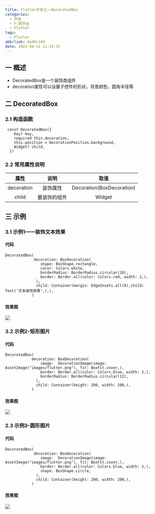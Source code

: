 ```yaml
---
title: Flutter开发之——DecoratedBox
categories:
  - 开发
  - F-跨平台
  - Flutter
tags:
  - Flutter
abbrlink: da40c19d
date: 2021-04-21 11:24:37
---
```

## 一 概述

* DecoratedBox是一个装饰类组件
* decoration属性可以设置子控件的形状，背景颜色，圆角半径等

<!--more-->

## 二 DecoratedBox

### 2.1 构造函数

```
 const DecoratedBox({
    Key? key,
    required this.decoration,
    this.position = DecorationPosition.background,
    Widget? child,
  })
```

### 2.2 常用属性说明

|    属性    |     说明     |           取值            |
| :--------: | :----------: | :-----------------------: |
| decoration |   装饰属性   | Decoration(BoxDecoration) |
|   child    | 要装饰的组件 |          Widget           |

## 三 示例

### 3.1 示例1——装饰文本效果

#### 代码

```
DecoratedBox(
             decoration: BoxDecoration(
                shape: BoxShape.rectangle,
                color: Colors.white,
                borderRadius: BorderRadius.circular(10),
                border: Border.all(color: Colors.red, width: 2,),
              ),
              child: Container(margin: EdgeInsets.all(8),child: Text('文本装饰效果',),),
            )
```

#### 效果图
![][1]

### 3.2 示例2-矩形图片

#### 代码

```
DecoratedBox(
            decoration: BoxDecoration(
                image:  DecorationImage(image: AssetImage("images/flutter.png"), fit: BoxFit.cover,),
                border: Border.all(color: Colors.blue, width: 2,),
                borderRadius: BorderRadius.circular(12),
              ),
              child: Container(height: 200, width: 200,),
            )
```

#### 效果图
![][2]

### 2.3 示例3-圆形图片

#### 代码

```
DecoratedBox(
             decoration: BoxDecoration(
                image:  DecorationImage(image: AssetImage("images/flutter.png"), fit: BoxFit.cover,),
                border: Border.all(color: Colors.blue, width: 2,),
                shape: BoxShape.circle,
              ),
              child: Container(height: 200, width: 200,),
            )
```

#### 效果图
![][3]




[1]:https://cdn.staticaly.com/gh/PGzxc/CDN/master/blog-flutter/flutter-decoratedbox-text-sample.png
[2]:https://cdn.staticaly.com/gh/PGzxc/CDN/master/blog-flutter/flutter-decoratedbox-rectangle-sample.png
[3]:https://cdn.staticaly.com/gh/PGzxc/CDN/master/blog-flutter/flutter-decoratedbox-circle-sample.png

